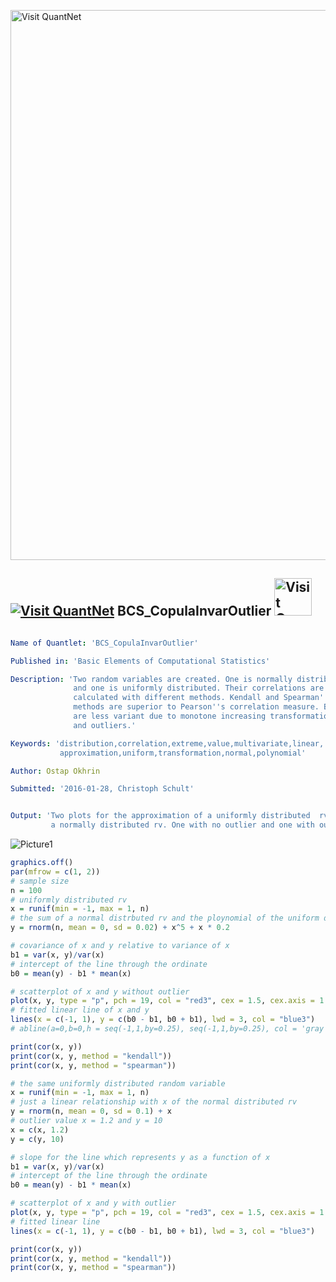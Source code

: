 
[<img src="https://github.com/QuantLet/Styleguide-and-FAQ/blob/master/pictures/banner.png" width="880" alt="Visit QuantNet">](http://quantlet.de/index.php?p=info)

## [<img src="https://github.com/QuantLet/Styleguide-and-Validation-procedure/blob/master/pictures/qloqo.png" alt="Visit QuantNet">](http://quantlet.de/) **BCS_CopulaInvarOutlier** [<img src="https://github.com/QuantLet/Styleguide-and-Validation-procedure/blob/master/pictures/QN2.png" width="60" alt="Visit QuantNet 2.0">](http://quantlet.de/d3/ia)

```yaml

Name of Quantlet: 'BCS_CopulaInvarOutlier'

Published in: 'Basic Elements of Computational Statistics'

Description: 'Two random variables are created. One is normally distributed
              and one is uniformly distributed. Their correlations are
              calculated with different methods. Kendall and Spearman''s
              methods are superior to Pearson''s correlation measure. Both
              are less variant due to monotone increasing transformations
              and outliers.'

Keywords: 'distribution,correlation,extreme,value,multivariate,linear,
           approximation,uniform,transformation,normal,polynomial'

Author: Ostap Okhrin

Submitted: '2016-01-28, Christoph Schult'


Output: 'Two plots for the approximation of a uniformly distributed  rv by
         a normally distributed rv. One with no outlier and one with outlier.'
```

![Picture1](BCS_CopulaInvarOutlier.png)


```r
graphics.off()
par(mfrow = c(1, 2))
# sample size
n = 100
# uniformly distributed rv
x = runif(min = -1, max = 1, n)
# the sum of a normal distrbuted rv and the ploynomial of the uniform distributed rv
y = rnorm(n, mean = 0, sd = 0.02) + x^5 + x * 0.2

# covariance of x and y relative to variance of x
b1 = var(x, y)/var(x)
# intercept of the line through the ordinate
b0 = mean(y) - b1 * mean(x)

# scatterplot of x and y without outlier
plot(x, y, type = "p", pch = 19, col = "red3", cex = 1.5, cex.axis = 1.5, cex.lab = 1.5)
# fitted linear line of x and y
lines(x = c(-1, 1), y = c(b0 - b1, b0 + b1), lwd = 3, col = "blue3")
# abline(a=0,b=0,h = seq(-1,1,by=0.25), seq(-1,1,by=0.25), col = 'gray', lty=3)

print(cor(x, y))
print(cor(x, y, method = "kendall"))
print(cor(x, y, method = "spearman"))

# the same uniformly distributed random variable
x = runif(min = -1, max = 1, n)
# just a linear relationship with x of the normal distributed rv
y = rnorm(n, mean = 0, sd = 0.1) + x
# outlier value x = 1.2 and y = 10
x = c(x, 1.2)
y = c(y, 10)

# slope for the line which represents y as a function of x
b1 = var(x, y)/var(x)
# intercept of the line through the ordinate
b0 = mean(y) - b1 * mean(x)

# scatterplot of x and y with outlier
plot(x, y, type = "p", pch = 19, col = "red3", cex = 1.5, cex.axis = 1.5, cex.lab = 1.5)
# fitted linear line
lines(x = c(-1, 1), y = c(b0 - b1, b0 + b1), lwd = 3, col = "blue3")

print(cor(x, y))
print(cor(x, y, method = "kendall"))
print(cor(x, y, method = "spearman"))
```
